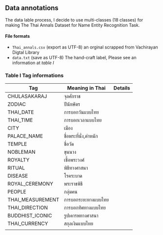 ## Data annotations
The data lable process, I decide to use multi-classes (18 classes) for making The Thai Annals Dataset for Name Entity Recognition Task.

#### File formats
- `Thai_annals.csv` (export as UTF-8) an orginal scrapped from Vachirayan Digtal Library
- `data.txt` (save as UTF-8) The hand-craft label, Please see an information at *table I*



### Table I Tag informations

| Tag              | Meaning in Thai       | Details |
|------------------|-----------------------|---------|
| CHULASAKARAJ     | จุลศักราช               |         |
| ZODIAC           | ปีนักษัตร                |         |
| THAI_DATE        | การบอกวันแบบไทย        |         |
| THAI_TIME        | การบอกเวลาแบบไทย      |         |
| CITY             | เมือง                  |         |
| PALACE_NAME      | ชื่อพระที่นั่ง,ตำหนัก        |         |
| TEMPLE           | ชื่อวัด               |         |
| NOBLEMAN         | ขุนนาง                |         |
| ROYALTY          | เชื้อพระวงศ์          |         |
| RITUAL           | พิธีทางศาสนา          |         |
| DISEASE          | โรคระบาด              |         |
| ROYAL_CEREMONY   | พระราชพิธี            |         |
| PEOPLE           | กลุ่มคน               |         |
| THAI_MEASUREMENT | การบอกระยะทางแบบไทย   |         |
| THAI_DIRECTION   | การบอกทิศทางแบบไทย    |         |
| BUDDHIST_ICONIC  | รูปเคารพทางศาสนา      |         |
| THAI_CURRENCY    | สกุลเงินแบบไทย        |         |
|                  |                       |         |







 

 
 
 
 
 
 
 
 
 
 

 